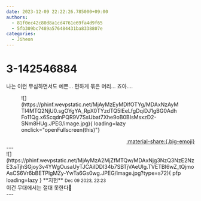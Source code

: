 ```yaml
---
date: 2023-12-09 22:22:26.785000+09:00
authors:
  - 81f0ec42c80d8a1cd4761e69fa4d9f65
  - 5fb309bc7489a576484431ba8338807e
categories:
  - Jiheon
---
```


# 3-142546884

<div class="post-container" markdown="1">
<div class="content-container md-sidebar__scrollwrap" markdown="1">

나는 이런 무심하면서도 예쁜... 편하게 묶은 머리... 죠아....
<figure markdown="1">
![](https://phinf.wevpstatic.net/MjAyMzEyMDlfOTYg/MDAxNzAyMTI4MTQ2NjU0.sgOYgYA_RpX0TYzdTQ5IEeLfgDqiDJ1gBG0AdhFo11Qg.x6ScqdnPQR9V7SsUbat7Xhe9oB0BIsMsxzD2-SNm8HUg.JPEG/image.jpg){ loading=lazy onclick="openFullscreen(this)"}
</figure>


</div>
</div>

<div style="text-align: right;" markdown="1">
<a href="https://weverse.io/fromis9/fanpost/3-142546884" style="text-align: right;">:material-share:{.big-emoji}</a>
</div>
---

<div class="comments-container md-sidebar__scrollwrap" markdown="1">
<div class="comment" markdown="1">
<div class='id-container' markdown="1">
![](https://phinf.wevpstatic.net/MjAyMzA2MjZfMTQw/MDAxNjg3NzQ3NzE2NzE3.sTjhSGjoy3v4YWgOusaUyTJCAiIDDI34b7SBTjVAeUIg.TVETBI6wZ_tQjmoAsCS6Vr6bBETPlgMZy-YwTa6Gs0wg.JPEG/image.jpg?type=s72){ pfp loading=lazy }
**<span class="artist">지헌</span>** <small>Dec 09 2023, 22:23</small><br>
</div>
<div class='comment-body' markdown="1">
이건 무대에서는 절대 못한다🥹
</div>
</div>
</div>
---
